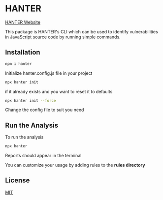 # HANTER
[HANTER Website](https://hanter-meer.onrender.com)

This package is HANTER's CLI which can be used to identify vulnerabilities in JavaScript source code by running simple commands.


## Installation
```bash
npm i hanter
```
Initialize hanter.config.js file in your project
```bash
npx hanter init
```
if it already exists and you want to reset it to defaults
```bash
npx hanter init --force
```
Change the config file to suit you need

## Run the Analysis
To run the analysis
```bash
npx hanter
```
Reports should appear in the terminal

You can customize your usage by adding rules to the **rules directory**
## License

[MIT](https://choosealicense.com/licenses/mit/)